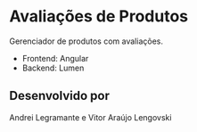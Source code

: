# Avaliações de Produtos
Gerenciador de produtos com avaliações.

- Frontend: Angular
- Backend: Lumen

## Desenvolvido por
Andrei Legramante e Vitor Araújo Lengovski